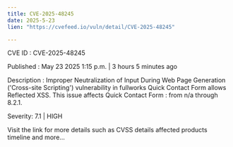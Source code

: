 ```yaml
---
title: CVE-2025-48245
date: 2025-5-23
lien: "https://cvefeed.io/vuln/detail/CVE-2025-48245"

---
```


CVE ID : CVE-2025-48245

Published :  May 23
2025
1:15 p.m. | 3 hours
5 minutes ago

Description : Improper Neutralization of Input During Web Page Generation ('Cross-site Scripting') vulnerability in fullworks Quick Contact Form  allows Reflected XSS. This issue affects Quick Contact Form : from n/a through 8.2.1.

Severity: 7.1 | HIGH

Visit the link for more details
such as CVSS details
affected products
timeline
and more...
